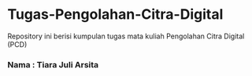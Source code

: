 # Tugas-Pengolahan-Citra-Digital
Repository ini berisi kumpulan tugas mata kuliah Pengolahan Citra Digital (PCD)

<h3>Nama : Tiara Juli Arsita</h3>
